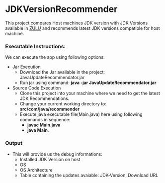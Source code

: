 # JDKVersionRecommender

This project compares Host machines JDK version with JDK Versions available in [ZULU](https://app.swaggerhub.com/apis-docs/azul/zulu-download-community/1.0#/bundles/get_bundles_) and recommends latest JDK versions compatible for host machine.

### Executable Instructions:
We can execute the app using following options:
<ul>
	<li>Jar Execution
		<ul>
			<li>Download the Jar available in the project: JavaUpdateRecommendator.jar</li>
			<li>Run jar using command: <b>java -jar JavaUpdateRecommendator.jar</b></li>
		</ul>
	</li>
	<li>Source Code Execution
		<ul>
			<li> Clone this project into your machine where we need to get the latest JDK Recommendations.</li>
			<li> Change your current working directory to: <b>src/com/java/recommender</b></li>
			<li> Execute java executable file(Main.java) here using following commands in sequence: 
				<ul>
					<li><b>javac Main.java</b></li>
					<li><b>java Main</b>.</li>
				</ul>
			</li>
		</ul>
	</li>
</ul>

### Output
<ul>
	<li>This will provide us the debug informations:
		<ul>
			<li>Installed JDK Version on host</li>
			<li>OS</li>
			<li>OS Architecture</li>
			<li>Table containing the updates avaiable: JDK-Version, Download URL</li>
		</ul>
	</li>
</ul>



